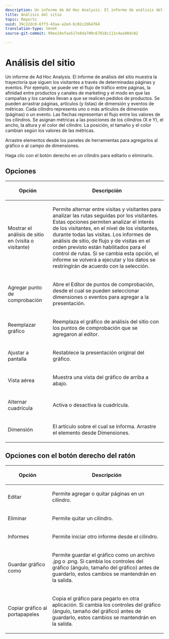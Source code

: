 ```yaml
---
description: Un informe de Ad Hoc Analysis. El informe de análisis del sitio muestra la trayectoria que siguen los visitantes a través de determinadas páginas y eventos. Por ejemplo, se puede ver el flujo de tráfico entre páginas, la afinidad entre productos y canales de marketing y el modo en que las campañas y los canales llevan a que se realicen pedidos de productos. Se pueden arrastrar páginas, artículos (y listas) de dimensión y eventos de métricas. Cada cilindro representa uno o más artículos de dimensión (páginas) o un evento. Las flechas representan el flujo entre los valores de los cilindros. Se asignan métricas a las posiciones de los cilindros (X e Y), el ancho, la altura y el color del cilindro. La posición, el tamaño y el color cambian según los valores de las métricas.
title: Análisis del sitio
topic: Reports
uuid: 39c22dc8-6ff3-43aa-a2ed-bc02c2db4764
translation-type: tm+mt
source-git-commit: 99ee24efaa517e8da700c67818c111c4aa90dc02

---
```



# Análisis del sitio

Un informe de Ad Hoc Analysis. El informe de análisis del sitio muestra la trayectoria que siguen los visitantes a través de determinadas páginas y eventos. Por ejemplo, se puede ver el flujo de tráfico entre páginas, la afinidad entre productos y canales de marketing y el modo en que las campañas y los canales llevan a que se realicen pedidos de productos. Se pueden arrastrar páginas, artículos (y listas) de dimensión y eventos de métricas. Cada cilindro representa uno o más artículos de dimensión (páginas) o un evento. Las flechas representan el flujo entre los valores de los cilindros. Se asignan métricas a las posiciones de los cilindros (X e Y), el ancho, la altura y el color del cilindro. La posición, el tamaño y el color cambian según los valores de las métricas.

Arrastre elementos desde los paneles de herramientas para agregarlos al gráfico o al campo de dimensiones.

Haga clic con el botón derecho en un cilindro para editarlo o eliminarlo.

## Opciones

<table id="table_B38BD7AA465B40BABEDC8F66EB3A852F">  
 <thead> 
  <tr> 
   <th colname="col1" class="entry"> <p>Opción </p> </th> 
   <th colname="col2" class="entry"> <p>Descripción </p> </th> 
  </tr> 
 </thead>
 <tbody> 
  <tr> 
   <td colname="col1"> <p>Mostrar el análisis de sitio en (visita o visitante) </p> </td> 
   <td colname="col2"> <p>Permite alternar entre <span class="uicontrol">visitas</span> y <span class="uicontrol">visitantes</span> para analizar las rutas seguidas por los visitantes. Estas opciones permiten analizar el interés de los visitantes, en el nivel de los visitantes, durante todas las visitas. Los informes de análisis de sitio, de flujo y de visitas en el orden previsto están habilitados para el control de rutas. Si se cambia esta opción, el informe se volverá a ejecutar y los datos se restringirán de acuerdo con la selección. </p> </td> 
  </tr> 
  <tr> 
   <td colname="col1"> <p>Agregar punto de comprobación </p> </td> 
   <td colname="col2"> <p>Abre el <span class="wintitle">Editor de puntos de comprobación</span>, desde el cual se pueden seleccionar dimensiones o eventos para agregar a la presentación. </p> </td> 
  </tr> 
  <tr> 
   <td colname="col1"> <p>Reemplazar gráfico </p> </td> 
   <td colname="col2"> <p>Reemplaza el gráfico de análisis del sitio con los puntos de comprobación que se agregaron al editor. </p> </td> 
  </tr> 
  <tr> 
   <td colname="col1"> <p>Ajustar a pantalla </p> </td> 
   <td colname="col2"> <p>Restablece la presentación original del gráfico. </p> </td> 
  </tr> 
  <tr> 
   <td colname="col1"> <p>Vista aérea </p> </td> 
   <td colname="col2"> <p>Muestra una vista del gráfico de arriba a abajo. </p> </td> 
  </tr> 
  <tr> 
   <td colname="col1"> <p>Alternar cuadrícula </p> </td> 
   <td colname="col2"> <p>Activa o desactiva la cuadrícula. </p> </td> 
  </tr> 
  <tr> 
   <td colname="col1"> <p>Dimensión </p> </td> 
   <td colname="col2"> <p>El artículo sobre el cual se informa. Arrastre el elemento desde Dimensiones. </p> </td> 
  </tr> 
 </tbody> 
</table>

## Opciones con el botón derecho del ratón

<table id="table_BD98971B579D4BF49E1C932A9C876752">  
 <thead> 
  <tr> 
   <th colname="col1" class="entry"> <p>Opción </p> </th> 
   <th colname="col2" class="entry"> <p>Descripción </p> </th> 
  </tr> 
 </thead>
 <tbody> 
  <tr> 
   <td colname="col1"> <p>Editar </p> </td> 
   <td colname="col2"> <p>Permite agregar o quitar páginas en un cilindro. </p> </td> 
  </tr> 
  <tr> 
   <td colname="col1"> <p>Eliminar </p> </td> 
   <td colname="col2"> <p>Permite quitar un cilindro. </p> </td> 
  </tr> 
  <tr> 
   <td colname="col1"> <p>Informes </p> </td> 
   <td colname="col2"> <p>Permite iniciar otro informe desde el cilindro. </p> </td> 
  </tr> 
  <tr> 
   <td colname="col1"> <p>Guardar gráfico como </p> </td> 
   <td colname="col2"> <p>Permite guardar el gráfico como un archivo <span class="filepath">.jpg</span> o <span class="filepath">.png</span>. Si cambia los controles del gráfico (ángulo, tamaño del gráfico) antes de guardarlo, estos cambios se mantendrán en la salida. </p> </td> 
  </tr> 
  <tr> 
   <td colname="col1"> <p>Copiar gráfico al portapapeles </p> </td> 
   <td colname="col2"> <p>Copia el gráfico para pegarlo en otra aplicación. Si cambia los controles del gráfico (ángulo, tamaño del gráfico) antes de guardarlo, estos cambios se mantendrán en la salida. </p> </td> 
  </tr> 
 </tbody> 
</table>
